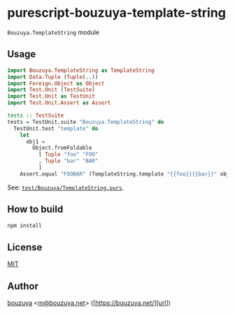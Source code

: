# purescript-bouzuya-template-string

`Bouzuya.TemplateString` module

## Usage

```purescript
import Bouzuya.TemplateString as TemplateString
import Data.Tuple (Tuple(..))
import Foreign.Object as Object
import Test.Unit (TestSuite)
import Test.Unit as TestUnit
import Test.Unit.Assert as Assert

tests :: TestSuite
tests = TestUnit.suite "Bouzuya.TemplateString" do
  TestUnit.test "template" do
    let
      obj1 =
        Object.fromFoldable
          [ Tuple "foo" "FOO"
          , Tuple "bar" "BAR"
          ]
    Assert.equal "FOOBAR" (TemplateString.template "{{foo}}{{bar}}" obj1)
```

See: [`test/Bouzuya/TemplateString.purs`](test/Bouzuya/TemplateString.purs).

## How to build

```bash
npm install
```

## License

[MIT](LICENSE)

## Author

[bouzuya][user] &lt;[m@bouzuya.net][email]&gt; ([https://bouzuya.net/][url])

[user]: https://github.com/bouzuya
[email]: mailto:m@bouzuya.net
[url]: https://bouzuya.net/
